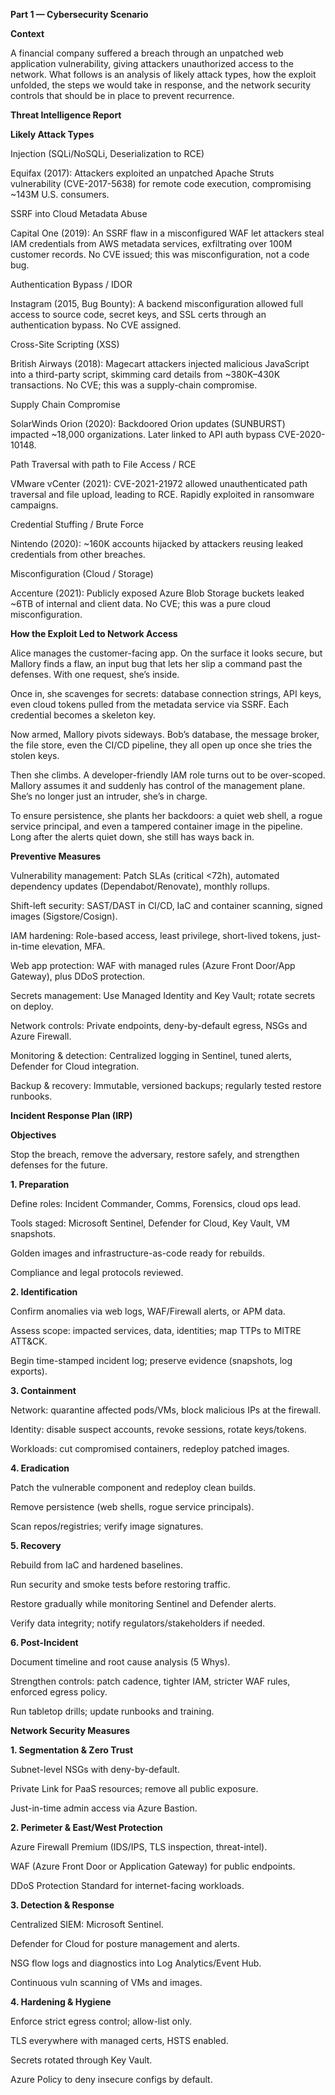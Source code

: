 **Part 1 — Cybersecurity Scenario**

**Context**



A financial company suffered a breach through an unpatched web application vulnerability, giving attackers unauthorized access to the network. What follows is an analysis of likely attack types, how the exploit unfolded, the steps we would take in response, and the network security controls that should be in place to prevent recurrence.



**Threat Intelligence Report**

**Likely Attack Types**



Injection (SQLi/NoSQLi, Deserialization to RCE)

Equifax (2017): Attackers exploited an unpatched Apache Struts vulnerability (CVE-2017-5638) for remote code execution, compromising ~143M U.S. consumers.



SSRF into Cloud Metadata Abuse

Capital One (2019): An SSRF flaw in a misconfigured WAF let attackers steal IAM credentials from AWS metadata services, exfiltrating over 100M customer records. No CVE issued; this was misconfiguration, not a code bug.



Authentication Bypass / IDOR

Instagram (2015, Bug Bounty): A backend misconfiguration allowed full access to source code, secret keys, and SSL certs through an authentication bypass. No CVE assigned.



Cross-Site Scripting (XSS)

British Airways (2018): Magecart attackers injected malicious JavaScript into a third-party script, skimming card details from ~380K–430K transactions. No CVE; this was a supply-chain compromise.



Supply Chain Compromise

SolarWinds Orion (2020): Backdoored Orion updates (SUNBURST) impacted ~18,000 organizations. Later linked to API auth bypass CVE-2020-10148.



Path Traversal with path to File Access / RCE

VMware vCenter (2021): CVE-2021-21972 allowed unauthenticated path traversal and file upload, leading to RCE. Rapidly exploited in ransomware campaigns.



Credential Stuffing / Brute Force

Nintendo (2020): ~160K accounts hijacked by attackers reusing leaked credentials from other breaches.



Misconfiguration (Cloud / Storage)

Accenture (2021): Publicly exposed Azure Blob Storage buckets leaked ~6TB of internal and client data. No CVE; this was a pure cloud misconfiguration.



**How the Exploit Led to Network Access**



Alice manages the customer-facing app. On the surface it looks secure, but Mallory finds a flaw, an input bug that lets her slip a command past the defenses. With one request, she’s inside.



Once in, she scavenges for secrets: database connection strings, API keys, even cloud tokens pulled from the metadata service via SSRF. Each credential becomes a skeleton key.



Now armed, Mallory pivots sideways. Bob’s database, the message broker, the file store, even the CI/CD pipeline, they all open up once she tries the stolen keys.



Then she climbs. A developer-friendly IAM role turns out to be over-scoped. Mallory assumes it and suddenly has control of the management plane. She’s no longer just an intruder, she’s in charge.



To ensure persistence, she plants her backdoors: a quiet web shell, a rogue service principal, and even a tampered container image in the pipeline. Long after the alerts quiet down, she still has ways back in.



**Preventive Measures**



Vulnerability management: Patch SLAs (critical <72h), automated dependency updates (Dependabot/Renovate), monthly rollups.



Shift-left security: SAST/DAST in CI/CD, IaC and container scanning, signed images (Sigstore/Cosign).



IAM hardening: Role-based access, least privilege, short-lived tokens, just-in-time elevation, MFA.



Web app protection: WAF with managed rules (Azure Front Door/App Gateway), plus DDoS protection.



Secrets management: Use Managed Identity and Key Vault; rotate secrets on deploy.



Network controls: Private endpoints, deny-by-default egress, NSGs and Azure Firewall.



Monitoring \& detection: Centralized logging in Sentinel, tuned alerts, Defender for Cloud integration.



Backup \& recovery: Immutable, versioned backups; regularly tested restore runbooks.



**Incident Response Plan (IRP)**

**Objectives**



Stop the breach, remove the adversary, restore safely, and strengthen defenses for the future.



**1. Preparation**



Define roles: Incident Commander, Comms, Forensics, cloud ops lead.



Tools staged: Microsoft Sentinel, Defender for Cloud, Key Vault, VM snapshots.



Golden images and infrastructure-as-code ready for rebuilds.



Compliance and legal protocols reviewed.



**2. Identification**



Confirm anomalies via web logs, WAF/Firewall alerts, or APM data.



Assess scope: impacted services, data, identities; map TTPs to MITRE ATT\&CK.



Begin time-stamped incident log; preserve evidence (snapshots, log exports).



**3. Containment**



Network: quarantine affected pods/VMs, block malicious IPs at the firewall.



Identity: disable suspect accounts, revoke sessions, rotate keys/tokens.



Workloads: cut compromised containers, redeploy patched images.



**4. Eradication**



Patch the vulnerable component and redeploy clean builds.



Remove persistence (web shells, rogue service principals).



Scan repos/registries; verify image signatures.



**5. Recovery**



Rebuild from IaC and hardened baselines.



Run security and smoke tests before restoring traffic.



Restore gradually while monitoring Sentinel and Defender alerts.



Verify data integrity; notify regulators/stakeholders if needed.



**6. Post-Incident**



Document timeline and root cause analysis (5 Whys).



Strengthen controls: patch cadence, tighter IAM, stricter WAF rules, enforced egress policy.



Run tabletop drills; update runbooks and training.



**Network Security Measures**



**1. Segmentation \& Zero Trust**



Subnet-level NSGs with deny-by-default.



Private Link for PaaS resources; remove all public exposure.



Just-in-time admin access via Azure Bastion.



**2. Perimeter \& East/West Protection**



Azure Firewall Premium (IDS/IPS, TLS inspection, threat-intel).



WAF (Azure Front Door or Application Gateway) for public endpoints.



DDoS Protection Standard for internet-facing workloads.



**3. Detection \& Response**



Centralized SIEM: Microsoft Sentinel.



Defender for Cloud for posture management and alerts.



NSG flow logs and diagnostics into Log Analytics/Event Hub.



Continuous vuln scanning of VMs and images.



**4. Hardening \& Hygiene**



Enforce strict egress control; allow-list only.



TLS everywhere with managed certs, HSTS enabled.



Secrets rotated through Key Vault.



Azure Policy to deny insecure configs by default.

